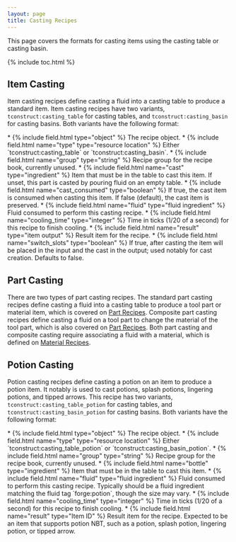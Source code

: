 ```yaml
---
layout: page
title: Casting Recipes
---
```

This page covers the formats for casting items using the casting table or casting basin.

{% include toc.html %}

## Item Casting

Item casting recipes define casting a fluid into a casting table to produce a standard item. Item casting recipes have two variants, `tconstruct:casting_table` for casting tables, and `tconstruct:casting_basin` for casting basins. Both variants have the following format:

<div class="treeview" markdown=1>
* {% include field.html type="object" %} The recipe object.
    * {% include field.html name="type" type="resource location" %} Either `tconstruct:casting_table` or `tconstruct:casting_basin`.
    * {% include field.html name="group" type="string" %} Recipe group for the recipe book, currently unused.
    * {% include field.html name="cast" type="ingredient" %} Item that must be in the table to cast this item. If unset, this part is casted by pouring fluid on an empty table.
    * {% include field.html name="cast_consumed" type="boolean" %} If true, the cast item is consumed when casting this item. If false (default), the cast item is preserved.
    * {% include field.html name="fluid" type="fluid ingredient" %} Fluid consumed to perform this casting recipe.
    * {% include field.html name="cooling_time" type="integer" %} Time in ticks (1/20 of a second) for this recipe to finish cooling.
    * {% include field.html name="result" type="item output" %} Result item for the recipe.
    * {% include field.html name="switch_slots" type="boolean" %} If true, after casting the item will be placed in the input and the cast in the output; used notably for cast creation. Defaults to false.
</div>

## Part Casting

There are two types of part casting recipes. The standard part casting recipes define casting a fluid into a casting table to produce a tool part or material item, which is covered on [Part Recipes](../parts#part-casting). Composite part casting recipes define casting a fluid on a tool part to change the material of the tool part, which is also covered on [Part Recipes](../parts#composite-casting). Both part casting and composite casting require associating a fluid with a material, which is defined on [Material Recipes](../materials#casting-and-composite).

## Potion Casting

Potion casting recipes define casting a potion on an item to produce a potion item. It notably is used to cast potions, splash potions, lingering potions, and tipped arrows. This recipe has two variants, `tconstruct:casting_table_potion` for casting tables, and `tconstruct:casting_basin_potion` for casting basins. Both variants have the following format:

<div class="treeview" markdown=1>
* {% include field.html type="object" %} The recipe object.
    * {% include field.html name="type" type="resource location" %} Either `tconstruct:casting_table_potion` or `tconstruct:casting_basin_potion`.
    * {% include field.html name="group" type="string" %} Recipe group for the recipe book, currently unused.
    * {% include field.html name="bottle" type="ingredient" %} Item that must be in the table to cast this item.
    * {% include field.html name="fluid" type="fluid ingredient" %} Fluid consumed to perform this casting recipe. Typically should be a fluid ingredient matching the fluid tag `forge:potion`, though the size may vary.
    * {% include field.html name="cooling_time" type="integer" %} Time in ticks (1/20 of a second) for this recipe to finish cooling.
    * {% include field.html name="result" type="Item ID" %} Result item for the recipe. Expected to be an item that supports potion NBT, such as a potion, splash potion, lingering potion, or tipped arrow.
</div>